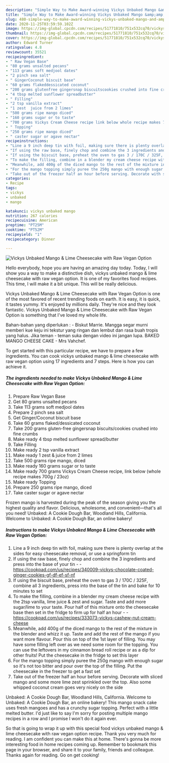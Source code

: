 ```yaml
---
description: "Simple Way to Make Award-winning Vickys Unbaked Mango &amp;amp; Lime Cheesecake with Raw Vegan Option"
title: "Simple Way to Make Award-winning Vickys Unbaked Mango &amp;amp; Lime Cheesecake with Raw Vegan Option"
slug: 480-simple-way-to-make-award-winning-vickys-unbaked-mango-and-amp-lime-cheesecake-with-raw-vegan-option
date: 2020-11-25T03:59:59.102Z
image: https://img-global.cpcdn.com/recipes/51771810/751x532cq70/vickys-unbaked-mango-lime-cheesecake-with-raw-vegan-option-recipe-main-photo.jpg
thumbnail: https://img-global.cpcdn.com/recipes/51771810/751x532cq70/vickys-unbaked-mango-lime-cheesecake-with-raw-vegan-option-recipe-main-photo.jpg
cover: https://img-global.cpcdn.com/recipes/51771810/751x532cq70/vickys-unbaked-mango-lime-cheesecake-with-raw-vegan-option-recipe-main-photo.jpg
author: Edward Turner
ratingvalue: 4.8
reviewcount: 35521
recipeingredient:
- " Raw Vegan Base"
- "80 grams unsalted pecans"
- "113 grams soft medjool dates"
- "2 pinch sea salt"
- " GingerCoconut biscuit base"
- "60 grams flakeddessicated coconut"
- "200 grams glutenfree gingersnap biscuitscookies crushed into fine crumbs"
- "4 tbsp melted sunflower spreadbutter"
- " Filling"
- "2 tsp vanilla extract"
- "1 zest  juice from 2 limes"
- "500 grams ripe mango diced"
- "160 grams sugar or to taste"
- "700 grams Vickys Cream Cheese recipe link below whole recipe makes 700g  23oz"
- " Topping"
- "250 grams ripe mango diced"
- " caster sugar or agave nectar"
recipeinstructions:
- "Line a 9 inch deep tin with foil, making sure there is plenty overlap at the sides for easy cheesecake removal, or use a springform tin"
- "If using the raw base, finely chop and combine the 3 ingredients and press into the base of your tin  https://cookpad.com/us/recipes/340009-vickys-chocolate-coated-ginger-cookies-gf-df-ef-sf-nf"
- "If using the biscuit base, preheat the oven to gas 3 / 170C / 325F, combine all 3 ingredients, press into the base of the tin and bake for 10 minutes to set"
- "To make the filling, combine in a blender my cream cheese recipe with the 2tsp vanilla, lime juice &amp; zest and sugar. Taste and add more sugar/lime to your taste. Pour half of this mixture onto the cheesecake base then set in the fridge to firm up for half an hour  https://cookpad.com/us/recipes/333073-vickys-cashew-nut-cream-cheese"
- "Meanwhile, add 400g of the diced mango to the rest of the mixture in the blender and whizz it up. Taste and add the rest of the mango if you want more flavour. Pour this on top of the 1st layer of filling. You may have some filling left over as we need some room for the topping. You can use the leftovers in my cinnamon bread roll recipe or as a dip for other fruits! Put the cheesecake in the fridge to set this layer"
- "For the mango topping simply puree the 250g mango with enough sugar so it&#39;s not too bitter and pour over the top of the filling. Put the cheesecake in the freezer to get a fast set"
- "Take out of the freezer half an hour before serving. Decorate with sliced mango and some more lime zest sprinkled over the top. Also some whipped coconut cream goes very nicely on the side"
categories:
- Recipe
tags:
- vickys
- unbaked
- mango

katakunci: vickys unbaked mango 
nutrition: 267 calories
recipecuisine: American
preptime: "PT25M"
cooktime: "PT52M"
recipeyield: "1"
recipecategory: Dinner

---
```



![Vickys Unbaked Mango &amp; Lime Cheesecake with Raw Vegan Option](https://img-global.cpcdn.com/recipes/51771810/751x532cq70/vickys-unbaked-mango-lime-cheesecake-with-raw-vegan-option-recipe-main-photo.jpg)

Hello everybody, hope you are having an amazing day today. Today, I will show you a way to make a distinctive dish, vickys unbaked mango &amp; lime cheesecake with raw vegan option. It is one of my favorites food recipes. This time, I will make it a bit unique. This will be really delicious.

Vickys Unbaked Mango &amp; Lime Cheesecake with Raw Vegan Option is one of the most favored of recent trending foods on earth. It is easy, it is quick, it tastes yummy. It's enjoyed by millions daily. They're nice and they look fantastic. Vickys Unbaked Mango &amp; Lime Cheesecake with Raw Vegan Option is something that I've loved my whole life.

Bahan-bahan yang diperlukan : - Biskut Marrie. Mangga segar murni memberi kue keju ini tekstur yang ringan dan lembut dan rasa buah tropis yang halus. Jika teman - teman suka dengan video ini jangan lupa. BAKED MANGO CHEESE CAKE - Mrs Vahchef.


To get started with this particular recipe, we have to prepare a few ingredients. You can cook vickys unbaked mango &amp; lime cheesecake with raw vegan option using 17 ingredients and 7 steps. Here is how you can achieve it.

<!--inarticleads1-->

##### The ingredients needed to make Vickys Unbaked Mango &amp; Lime Cheesecake with Raw Vegan Option:

1. Prepare  Raw Vegan Base
1. Get 80 grams unsalted pecans
1. Take 113 grams soft medjool dates
1. Prepare 2 pinch sea salt
1. Get  Ginger/Coconut biscuit base
1. Take 60 grams flaked/dessicated coconut
1. Take 200 grams gluten-free gingersnap biscuits/cookies crushed into fine crumbs
1. Make ready 4 tbsp melted sunflower spread/butter
1. Take  Filling
1. Make ready 2 tsp vanilla extract
1. Make ready 1 zest &amp; juice from 2 limes
1. Take 500 grams ripe mango, diced
1. Make ready 160 grams sugar or to taste
1. Make ready 700 grams Vickys Cream Cheese recipe, link below (whole recipe makes 700g / 23oz)
1. Make ready  Topping
1. Prepare 250 grams ripe mango, diced
1. Take  caster sugar or agave nectar


Frozen mango is harvested during the peak of the season giving you the highest quality and flavor. Delicious, wholesome, and convenient—that&#39;s all you need! Unbaked: A Cookie Dough Bar, Woodland Hills, California. Welcome to Unbaked: A Cookie Dough Bar, an online bakery! 

<!--inarticleads2-->

##### Instructions to make Vickys Unbaked Mango &amp; Lime Cheesecake with Raw Vegan Option:

1. Line a 9 inch deep tin with foil, making sure there is plenty overlap at the sides for easy cheesecake removal, or use a springform tin
1. If using the raw base, finely chop and combine the 3 ingredients and press into the base of your tin -  - https://cookpad.com/us/recipes/340009-vickys-chocolate-coated-ginger-cookies-gf-df-ef-sf-nf
1. If using the biscuit base, preheat the oven to gas 3 / 170C / 325F, combine all 3 ingredients, press into the base of the tin and bake for 10 minutes to set
1. To make the filling, combine in a blender my cream cheese recipe with the 2tsp vanilla, lime juice &amp; zest and sugar. Taste and add more sugar/lime to your taste. Pour half of this mixture onto the cheesecake base then set in the fridge to firm up for half an hour -  - https://cookpad.com/us/recipes/333073-vickys-cashew-nut-cream-cheese
1. Meanwhile, add 400g of the diced mango to the rest of the mixture in the blender and whizz it up. Taste and add the rest of the mango if you want more flavour. Pour this on top of the 1st layer of filling. You may have some filling left over as we need some room for the topping. You can use the leftovers in my cinnamon bread roll recipe or as a dip for other fruits! Put the cheesecake in the fridge to set this layer
1. For the mango topping simply puree the 250g mango with enough sugar so it&#39;s not too bitter and pour over the top of the filling. Put the cheesecake in the freezer to get a fast set
1. Take out of the freezer half an hour before serving. Decorate with sliced mango and some more lime zest sprinkled over the top. Also some whipped coconut cream goes very nicely on the side


Unbaked: A Cookie Dough Bar, Woodland Hills, California. Welcome to Unbaked: A Cookie Dough Bar, an online bakery! This mango snack cake uses fresh mangoes and has a crunchy sugar topping. Perfect with a little melted butter. I&#39;d just like to say I&#39;m sorry for posting multiple mango recipes in a row and I promise I won&#39;t do it again ever. 

So that is going to wrap it up with this special food vickys unbaked mango &amp; lime cheesecake with raw vegan option recipe. Thank you very much for reading. I am confident you can make this at home. There's gonna be more interesting food in home recipes coming up. Remember to bookmark this page in your browser, and share it to your family, friends and colleague. Thanks again for reading. Go on get cooking!
